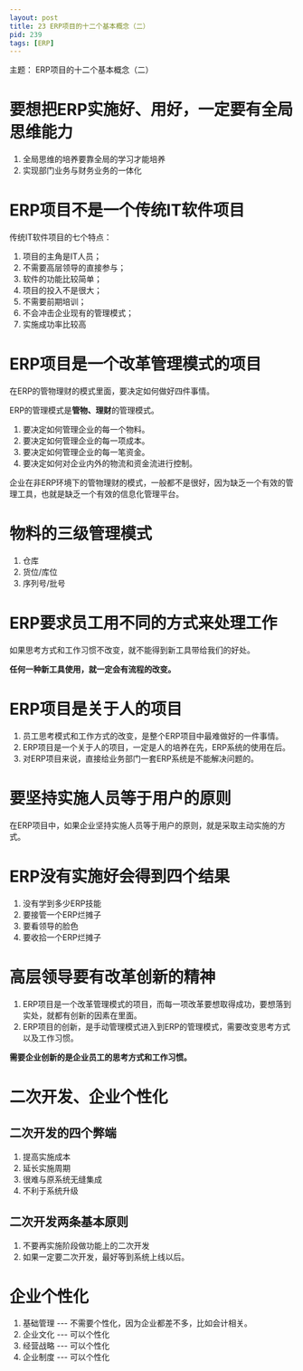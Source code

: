 ```yaml
---
layout: post
title: 23 ERP项目的十二个基本概念（二）
pid: 239
tags: [ERP]
---
```

主题： ERP项目的十二个基本概念（二）

# 要想把ERP实施好、用好，一定要有全局思维能力

1. 全局思维的培养要靠全局的学习才能培养
2. 实现部门业务与财务业务的一体化

# ERP项目不是一个传统IT软件项目

传统IT软件项目的七个特点：

1. 项目的主角是IT人员；
2. 不需要高层领导的直接参与；
3. 软件的功能比较简单；
4. 项目的投入不是很大；
5. 不需要前期培训；
6. 不会冲击企业现有的管理模式；
7. 实施成功率比较高

# ERP项目是一个改革管理模式的项目

在ERP的管物理财的模式里面，要决定如何做好四件事情。

ERP的管理模式是**管物、理财**的管理模式。

1. 要决定如何管理企业的每一个物料。
2. 要决定如何管理企业的每一项成本。
3. 要决定如何管理企业的每一笔资金。
4. 要决定如何对企业内外的物流和资金流进行控制。

企业在非ERP环境下的管物理财的模式，一般都不是很好，因为缺乏一个有效的管理工具，也就是缺乏一个有效的信息化管理平台。


# 物料的三级管理模式

1. 仓库
2. 货位/库位
3. 序列号/批号

# ERP要求员工用不同的方式来处理工作

如果思考方式和工作习惯不改变，就不能得到新工具带给我们的好处。

**任何一种新工具使用，就一定会有流程的改变。**

# ERP项目是关于人的项目

1. 员工思考模式和工作方式的改变，是整个ERP项目中最难做好的一件事情。
2. ERP项目是一个关于人的项目，一定是人的培养在先，ERP系统的使用在后。
3. 对ERP项目来说，直接给业务部门一套ERP系统是不能解决问题的。

# 要坚持实施人员等于用户的原则

在ERP项目中，如果企业坚持实施人员等于用户的原则，就是采取主动实施的方式。

# ERP没有实施好会得到四个结果

1. 没有学到多少ERP技能
2. 要接管一个ERP烂摊子
3. 要看领导的脸色
4. 要收拾一个ERP烂摊子

# 高层领导要有改革创新的精神

1. ERP项目是一个改革管理模式的项目，而每一项改革要想取得成功，要想落到实处，就都有创新的因素在里面。
2. ERP项目的创新，是手动管理模式进入到ERP的管理模式，需要改变思考方式以及工作习惯。

**需要企业创新的是企业员工的思考方式和工作习惯。**

# 二次开发、企业个性化

## 二次开发的四个弊端

1. 提高实施成本
2. 延长实施周期
3. 很难与原系统无缝集成
4. 不利于系统升级

## 二次开发两条基本原则

1. 不要再实施阶段做功能上的二次开发
2. 如果一定要二次开发，最好等到系统上线以后。

# 企业个性化

1. 基础管理 --- 不需要个性化，因为企业都差不多，比如会计相关。
2. 企业文化 --- 可以个性化
3. 经营战略 --- 可以个性化
4. 企业制度 --- 可以个性化
